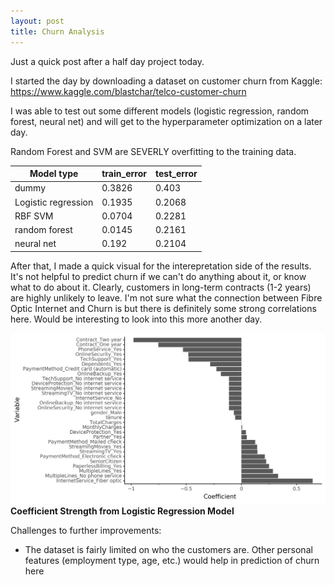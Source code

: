 ```yaml
---
layout: post
title: Churn Analysis
---
```


Just a quick post after a half day project today. 

I started the day by downloading a dataset on customer churn from Kaggle:
https://www.kaggle.com/blastchar/telco-customer-churn

I was able to test out some different models (logistic regression, random forest, neural net) and will get to the hyperparameter optimization on a later day. 

Random Forest and SVM are SEVERLY overfitting to the training data. 

| Model type          | train_error | test_error |
|---------------------|-------------|------------|
| dummy               | 0.3826      | 0.403      |
| Logistic regression | 0.1935      | 0.2068     |
| RBF SVM             | 0.0704      | 0.2281     |
| random forest       | 0.0145      | 0.2161     |
| neural net          | 0.192       | 0.2104     |

After that, I made a quick visual for the interepretation side of the results. It's not helpful to predict churn if we can't do anything about it, or know what to do about it. Clearly, customers in long-term contracts (1-2 years) are highly unlikely to leave. I'm not sure what the connection between Fibre Optic Internet and Churn is but there is definitely some strong correlations here. Would be interesting to look into this more another day.

![](../images/LogRegr_Coefficients.png)
**Coefficient Strength from Logistic Regression Model**


Challenges to further improvements:
- The dataset is fairly limited on who the customers are. Other personal features (employment type, age, etc.) would help in prediction of churn here

